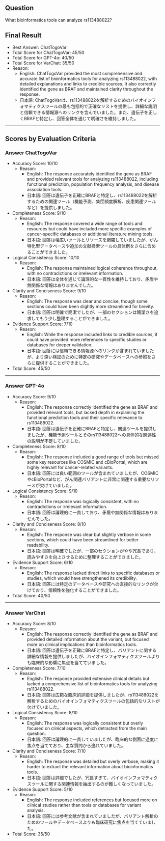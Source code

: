 ## Question

What bioinformatics tools can analyze rs113488022?

## Final Result

- Best Answer: ChatTogoVar
- Total Score for ChatTogoVar: 45/50
- Total Score for GPT-4o: 40/50
- Total Score for VarChat: 35/50
- Reason:
  - English: ChatTogoVar provided the most comprehensive and accurate list of bioinformatics tools for analyzing rs113488022, with detailed explanations and links to credible sources. It also correctly identified the gene as BRAF and maintained clarity throughout the response.
  - 日本語: ChatTogoVarは、rs113488022を解析するためのバイオインフォマティクスツールの最も包括的で正確なリストを提供し、詳細な説明と信頼できる情報源へのリンクを含んでいました。また、遺伝子を正しくBRAFと特定し、回答全体を通じて明確さを維持しました。

---

## Scores by Evaluation Criteria

### Answer ChatTogoVar
- Accuracy Score: 10/10
  - Reason: 
    - English: The response accurately identified the gene as BRAF and provided relevant tools for analyzing rs113488022, including functional prediction, population frequency analysis, and disease association tools.
    - 日本語: 回答は遺伝子を正確にBRAFと特定し、rs113488022を解析するための関連ツール（機能予測、集団頻度解析、疾患関連ツールなど）を提供しました。
- Completeness Score: 9/10
  - Reason: 
    - English: The response covered a wide range of tools and resources but could have included more specific examples of cancer-specific databases or additional literature mining tools.
    - 日本語: 回答は幅広いツールとリソースを網羅していましたが、がん特化型データベースや追加の文献検索ツールの具体例をさらに含めることができました。
- Logical Consistency Score: 10/10
  - Reason: 
    - English: The response maintained logical coherence throughout, with no contradictions or irrelevant information.
    - 日本語: 回答は全体を通じて論理的な一貫性を維持しており、矛盾や無関係な情報はありませんでした。
- Clarity and Conciseness Score: 9/10
  - Reason: 
    - English: The response was clear and concise, though some sections could have been slightly more streamlined for brevity.
    - 日本語: 回答は明確で簡潔でしたが、一部のセクションは簡潔さを追求してもう少し整理することができました。
- Evidence Support Score: 7/10
  - Reason: 
    - English: While the response included links to credible sources, it could have provided more references to specific studies or databases for deeper validation.
    - 日本語: 回答には信頼できる情報源へのリンクが含まれていましたが、より深い検証のために特定の研究やデータベースへの参照をさらに提供することができました。
- Total Score: 45/50

---

### Answer GPT-4o
- Accuracy Score: 9/10
  - Reason: 
    - English: The response correctly identified the gene as BRAF and provided relevant tools, but lacked depth in explaining the functional prediction tools and their specific relevance to rs113488022.
    - 日本語: 回答は遺伝子を正確にBRAFと特定し、関連ツールを提供しましたが、機能予測ツールとそのrs113488022への具体的な関連性の説明が不足していました。
- Completeness Score: 8/10
  - Reason: 
    - English: The response included a good range of tools but missed some key resources like COSMIC and cBioPortal, which are highly relevant for cancer-related variants.
    - 日本語: 回答には良い範囲のツールが含まれていましたが、COSMICやcBioPortalなど、がん関連バリアントに非常に関連する重要なリソースが欠けていました。
- Logical Consistency Score: 9/10
  - Reason: 
    - English: The response was logically consistent, with no contradictions or irrelevant information.
    - 日本語: 回答は論理的に一貫しており、矛盾や無関係な情報はありませんでした。
- Clarity and Conciseness Score: 8/10
  - Reason: 
    - English: The response was clear but slightly verbose in some sections, which could have been streamlined for better readability.
    - 日本語: 回答は明確でしたが、一部のセクションがやや冗長であり、読みやすさを向上させるために整理することができました。
- Evidence Support Score: 6/10
  - Reason: 
    - English: The response lacked direct links to specific databases or studies, which would have strengthened its credibility.
    - 日本語: 回答には特定のデータベースや研究への直接的なリンクが欠けており、信頼性を強化することができました。
- Total Score: 40/50

---

### Answer VarChat
- Accuracy Score: 8/10
  - Reason: 
    - English: The response correctly identified the gene as BRAF and provided detailed information about the variant, but focused more on clinical implications than bioinformatics tools.
    - 日本語: 回答は遺伝子を正確にBRAFと特定し、バリアントに関する詳細な情報を提供しましたが、バイオインフォマティクスツールよりも臨床的な影響に焦点を当てていました。
- Completeness Score: 7/10
  - Reason: 
    - English: The response provided extensive clinical details but lacked a comprehensive list of bioinformatics tools for analyzing rs113488022.
    - 日本語: 回答は広範な臨床的詳細を提供しましたが、rs113488022を解析するためのバイオインフォマティクスツールの包括的なリストが欠けていました。
- Logical Consistency Score: 8/10
  - Reason: 
    - English: The response was logically consistent but overly focused on clinical aspects, which detracted from the main question.
    - 日本語: 回答は論理的に一貫していましたが、臨床的な側面に過度に焦点を当てており、主な質問から逸れていました。
- Clarity and Conciseness Score: 7/10
  - Reason: 
    - English: The response was detailed but overly verbose, making it harder to extract the relevant information about bioinformatics tools.
    - 日本語: 回答は詳細でしたが、冗長すぎて、バイオインフォマティクスツールに関する関連情報を抽出するのが難しくなっていました。
- Evidence Support Score: 5/10
  - Reason: 
    - English: The response included references but focused more on clinical studies rather than tools or databases for variant analysis.
    - 日本語: 回答には参考文献が含まれていましたが、バリアント解析のためのツールやデータベースよりも臨床研究に焦点を当てていました。
- Total Score: 35/50